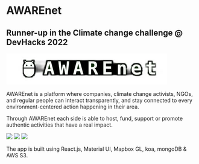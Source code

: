# AWAREnet
## Runner-up in the Climate change challenge @ DevHacks 2022 

<img src="./assets/logo.jpg" />

AWAREnet is a platform where companies, climate change activists, NGOs, and regular people can interact transparently, and stay connected to every environment-centered action happening in their area. 

Through AWAREnet each side is able to host, fund, support or promote authentic activities that have a real impact.

<div>
    <img src="./assets/ngo.gif" />
    <img src="./assets/user.gif" height=500 />
    <img src="./assets/company.gif" />
</div>

The app is built using React.js, Material UI, Mapbox GL, koa, mongoDB & AWS S3.
